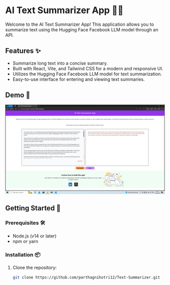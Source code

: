 # AI Text Summarizer App 🤖📝

Welcome to the AI Text Summarizer App! This application allows you to summarize text using the Hugging Face Facebook LLM model through an API.

## Features ✨

- Summarize long text into a concise summary.
- Built with React, Vite, and Tailwind CSS for a modern and responsive UI.
- Utilizes the Hugging Face Facebook LLM model for text summarization.
- Easy-to-use interface for entering and viewing text summaries.

## Demo 📸
<img src="Screenshot (141).png" alt="AI text summarize screenshot">

## Getting Started 🚀

### Prerequisites 🛠️

- Node.js (v14 or later)
- npm or yarn

### Installation 📦

1. Clone the repository:

   ```bash
   git clone https://github.com/parthagnihotri12/Text-Summarizer.git
